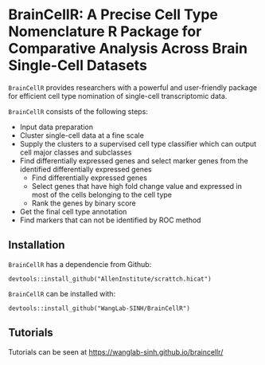 # BrainCellR: A Precise Cell Type Nomenclature R Package for Comparative Analysis Across Brain Single-Cell Datasets  

`BrainCellR` provides researchers with a powerful and user-friendly package for efficient cell type nomination of single-cell transcriptomic data.

`BrainCellR` consists of the following steps:  

* Input data preparation
* Cluster single-cell data at a fine scale  
* Supply the clusters to a supervised cell type classifier which can output cell major classes and subclasses
* Find differentially expressed genes and select marker genes from the identified differentially expressed genes
  + Find differentially expressed genes  
  + Select genes that have high fold change value and expressed in most of the cells belonging to the cell type
  + Rank the genes by binary score    
* Get the final cell type annotation
* Find markers that can not be identified by ROC method

  
## Installation

`BrainCellR` has a dependencie from Github:
```
devtools::install_github("AllenInstitute/scrattch.hicat")
```

`BrainCellR` can be installed with:
```
devtools::install_github("WangLab-SINH/BrainCellR")
```
## Tutorials

Tutorials can be seen at https://wanglab-sinh.github.io/braincellr/<br>

